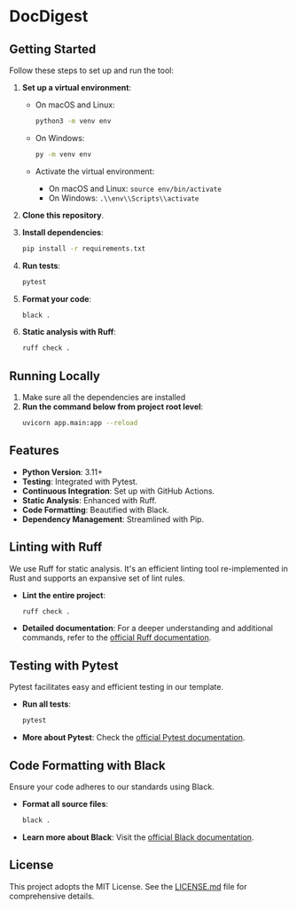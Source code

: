 # DocDigest

## Getting Started

Follow these steps to set up and run the tool:

1. **Set up a virtual environment**:
    - On macOS and Linux:

      ```bash
      python3 -m venv env
      ```

    - On Windows:

      ```bash
      py -m venv env
      ```

    - Activate the virtual environment:
      - On macOS and Linux: `source env/bin/activate`
      - On Windows: `.\\env\\Scripts\\activate`

2. **Clone this repository**.
3. **Install dependencies**:

    ```bash
    pip install -r requirements.txt
    ```

4. **Run tests**:

    ```bash
    pytest
    ```

5. **Format your code**:

    ```bash
    black .
    ```

6. **Static analysis with Ruff**:

    ```bash
    ruff check .
    ```

## Running Locally
1. Make sure all the dependencies are installed
2. **Run the command below from project root level**:
    ```bash
    uvicorn app.main:app --reload
    ```

## Features

- **Python Version**: 3.11+
- **Testing**: Integrated with Pytest.
- **Continuous Integration**: Set up with GitHub Actions.
- **Static Analysis**: Enhanced with Ruff.
- **Code Formatting**: Beautified with Black.
- **Dependency Management**: Streamlined with Pip.

## Linting with Ruff

We use Ruff for static analysis. It's an efficient linting tool re-implemented in Rust and supports an expansive set of lint rules.

- **Lint the entire project**:

    ```bash
    ruff check .
    ```
  
- **Detailed documentation**: For a deeper understanding and additional commands, refer to the [official Ruff documentation](https://github.com/astral-sh/ruff).

## Testing with Pytest

Pytest facilitates easy and efficient testing in our template.

- **Run all tests**:

    ```bash
    pytest
    ```

- **More about Pytest**: Check the [official Pytest documentation](https://docs.pytest.org/en/stable/).

## Code Formatting with Black

Ensure your code adheres to our standards using Black.

- **Format all source files**:

    ```bash
    black .
    ```

- **Learn more about Black**: Visit the [official Black documentation](https://black.readthedocs.io/en/stable/).

## License

This project adopts the MIT License. See the [LICENSE.md](LICENSE.md) file for comprehensive details.
